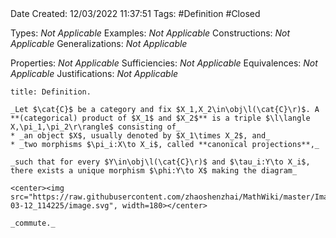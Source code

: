 <br />
<br />

Date Created: 12/03/2022 11:37:51
Tags: #Definition #Closed 

Types: _Not Applicable_
Examples: _Not Applicable_
Constructions: _Not Applicable_
Generalizations: _Not Applicable_

Properties: _Not Applicable_
Sufficiencies: _Not Applicable_
Equivalences: _Not Applicable_
Justifications: _Not Applicable_

``` ad-Definition
title: Definition.

_Let $\cat{C}$ be a category and fix $X_1,X_2\in\obj\l(\cat{C}\r)$. A **(categorical) product of $X_1$ and $X_2$** is a triple $\l\langle X,\pi_1,\pi_2\r\rangle$ consisting of_
* _an object $X$, usually denoted by $X_1\times X_2$, and_
* _two morphisms $\pi_i:X\to X_i$, called **canonical projections**,_

_such that for every $Y\in\obj\l(\cat{C}\r)$ and $\tau_i:Y\to X_i$, there exists a unique morphism $\phi:Y\to X$ making the diagram_

<center><img src="https://raw.githubusercontent.com/zhaoshenzhai/MathWiki/master/Images/2022-03-12_114225/image.svg", width=180></center>

_commute._

```
